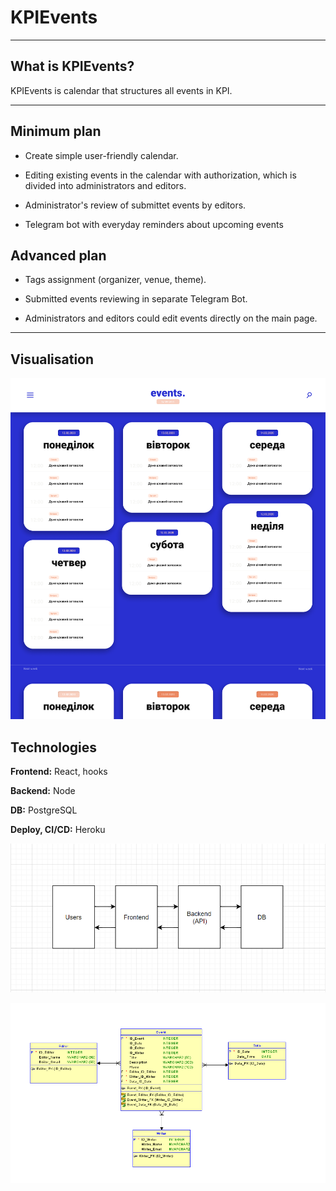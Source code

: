 # KPIEvents
-------------------------------------------------

## What is KPIEvents?

KPIEvents is calendar that structures all events in KPI.

-------------------------------------------------
## Minimum plan

- Create simple user-friendly calendar.

- Editing existing events in the calendar with authorization, which is divided into administrators and editors.

- Administrator's review of submittet events by editors.

- Telegram bot with everyday reminders about upcoming events

## Advanced plan

- Tags assignment (organizer, venue, theme).

- Submitted events reviewing in separate Telegram Bot.

- Administrators and editors could edit events directly on the main page.

-------------------------------------------------

## Visualisation

![Visualisation](imgReadMe/Desktop-design.png)

## Technologies

**Frontend:** React, hooks 

**Backend:** Node

**DB:** PostgreSQL

**Deploy, CI/CD:** Heroku

![Data](imgReadMe/scheme1.png)


![Data](imgReadMe/ER_Diagram.PNG)
